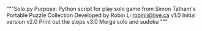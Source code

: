 """Solo.py
Purpose: Python script for play solo game from Simon Tatham's Portable Puzzle Collection
Developed by Robin Li robinli@live.ca
v1.0 Initial version
v2.0 Print out the steps
v3.0 Merge solo and sudoku
"""
